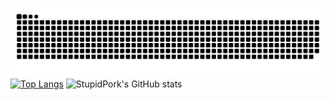 ![Snake animation](https://github.com/StupidPork/StupidPork/blob/output/github-contribution-grid-snake-dark.svg)
[![Top Langs](https://github-readme-stats.vercel.app/api/top-langs/?username=StupidPork)](https://github.com/StupidPork/github-readme-stats)
![StupidPork's GitHub stats](https://github-readme-stats.vercel.app/api?username=StupidPork&show_icons=true&theme=radical)
